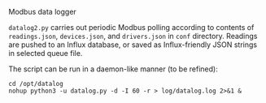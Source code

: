 Modbus data logger

`datalog2.py` carries out periodic Modbus polling according to contents of `readings.json`, `devices.json`, and `drivers.json` in `conf` directory. Readings are pushed to an Influx database, or saved as Influx-friendly JSON strings in selected queue file.

The script can be run in a daemon-like manner (to be refined):
```
cd /opt/datalog
nohup python3 -u datalog.py -d -I 60 -r > log/datalog.log 2>&1 &
```
